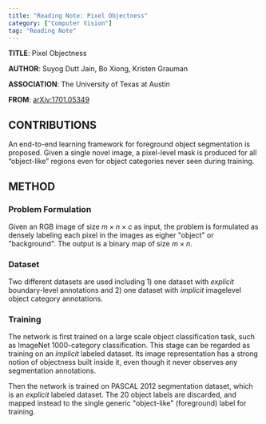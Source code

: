 ```yaml
---
title: "Reading Note: Pixel Objectness"
category: ["Computer Vision"]
tag: "Reading Note"
---
```


**TITLE**: Pixel Objectness

**AUTHOR**: Suyog Dutt Jain, Bo Xiong, Kristen Grauman

**ASSOCIATION**: The University of Texas at Austin

**FROM**: [arXiv:1701.05349](https://arxiv.org/abs/1701.05349)

## CONTRIBUTIONS ##

 An end-to-end learning framework for foreground object segmentation is proposed. Given a single novel image, a pixel-level mask is produced for all “object-like” regions even for object categories never seen during training. 

## METHOD ##

### Problem Formulation ###

Given an RGB image of size  $m \times n \times c$ as input, the problem is formulated as densely labeling each pixel in the images as eigher "object" or "background". The output is a binary map of size $m \times n$.

### Dataset ###

Two different datasets are used including 1) one dataset with *explicit* boundary-level annotations and 2) one dataset with *implicit* imagelevel object category annotations.

### Training ###

The network is first trained on a large scale object classification task, such as ImageNet 1000-category classification. This stage can be regarded as training on an *implicit* labeled dataset. Its image representation has a strong notion of objectness built inside it, even though it never observes any segmentation annotations. 

Then the network is trained on PASCAL 2012 segmentation dataset, which is an *explicit* labeled dataset. The 20 object labels are discarded, and mapped instead to the single generic "object-like" (foreground) label for training.
